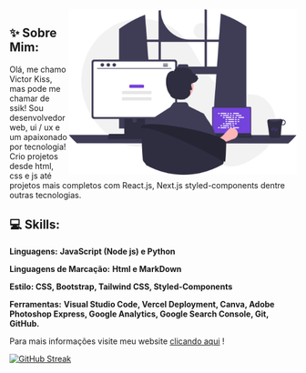 <img src="./image.svg" min-width="400px" max-width="400px" width="400px" align="right" alt="ssik">

## :sparkles: Sobre Mim:

<p align="left">
   Olá, me chamo Victor Kiss, mas pode me chamar de ssik! Sou desenvolvedor web, ui / ux e um apaixonado por tecnologia! Crio projetos desde html, css e js até projetos mais completos com React.js, Next.js styled-components dentre outras tecnologias.
</p>

## :computer:  Skills: 
<p align="left">
   <b>Linguagens:</b> <strong>JavaScript (Node js) e Python </strong>
</p>

<p align="left">
   <b>Linguagens de Marcação:</b> <strong>Html e MarkDown</strong>
</p>

<p align="left">
   <b>Estilo: </b> <strong>CSS, Bootstrap, Tailwind CSS, Styled-Components</strong>
</p>

<p align="left">
   <b>Ferramentas:</b> <strong>Visual Studio Code, Vercel Deployment, Canva, Adobe Photoshop Express, Google Analytics, Google Search Console, Git, GitHub.</strong>
</p>

<p align="left">
   Para mais informações visite meu website <a href="https://ssik824.vercel.app/" rel="noreferrer" target="_blank"> clicando aqui</a> !
</p>

[![GitHub Streak](https://github-readme-streak-stats.herokuapp.com?user=victor-kiss&theme=shades-of-purple&mode=weekly)](https://git.io/streak-stats)
